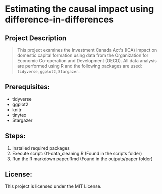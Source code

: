 # Estimating the causal impact using difference-in-differences

## Project Description
> This project examines the Investment Canada Act's (ICA) impact on domestic capital formation using data from the Organization for Economic Co-operation
and Development (OECD).
> All data analysis are performed using R and the following packages are used: `tidyverse`, `ggplot2`, `Stargazer`.

## Prerequisites:

- tidyverse
- ggplot2
- knitr
- tinytex
- Stargazer

## Steps:
1. Installed required packages
2. Execute script: 01-data_cleaning.R (Found in the scripts folder)
4. Run the R markdown paper.Rmd (Found in the outputs/paper folder)

## License:
This project is licensed under the MIT License.
